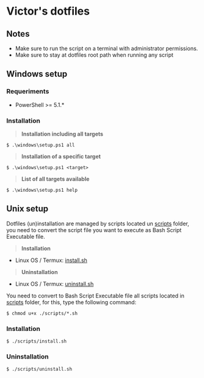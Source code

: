 # Victor's dotfiles

## Notes
- Make sure to run the script on a terminal with administrator permissions.
- Make sure to stay at dotfiles root path when running any script

## Windows setup

### Requeriments
* PowerShell >= 5.1.*

### Installation

> **Installation including all targets**

```shell
$ .\windows\setup.ps1 all
```

> **Installation of a specific target**

```shell
$ .\windows\setup.ps1 <target>
```

> **List of all targets available**

```shell
$ .\windows\setup.ps1 help
```

## Unix setup
Dotfiles (un)installation are managed by scripts located un [scripts](/scripts/) folder, you need to convert the script file you want to execute as Bash Script Executable file.

> **Installation**
* Linux OS / Termux: [install.sh](/scripts/install.sh)

> **Uninstallation**
* Linux OS / Termux: [uninstall.sh](/scripts/uninstall.sh)

You need to convert to Bash Script Executable file all scripts located in [scripts](/scripts/) folder, for this, type the following command:

```
$ chmod u+x ./scripts/*.sh
```

### Installation

```
$ ./scripts/install.sh
```

### Uninstallation

```
$ ./scripts/uninstall.sh
```
